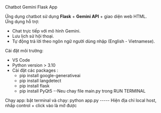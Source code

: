  Chatbot Gemini Flask App

Ứng dụng chatbot sử dụng **Flask** + **Gemini API** + giao diện web HTML.  
Ứng dụng hỗ trợ:
- Chat trực tiếp với mô hình Gemini.
- Lưu lịch sử hội thoại.
- Tự động trả lời theo ngôn ngữ người dùng nhập (English - Vietnamese).


Cài đặt môi trường: 
- VS Code 
- Python version > 3.10
- Cài đặt các packages : 
  + pip install google-generativeai 
  + pip install langdetect
  + pip install flask 
  + pip install PyQt5   --Neu chay file main.py trong RUN TERMINAL
  

Chạy app: bật terminal và chạy: python app.py
----- Hiện địa chỉ local host, nhấp control + click vào là mở được 